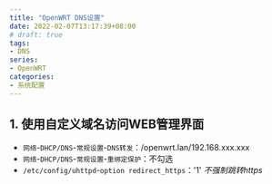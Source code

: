 ```yaml
---
title: "OpenWRT DNS设置"
date: 2022-02-07T13:17:39+08:00
# draft: true
tags: 
- DNS
series:
- OpenWRT
categories:
- 系统配置
---
```


## 1. 使用自定义域名访问WEB管理界面

- `网络`-`DHCP/DNS`-`常规设置`-`DNS转发`：/openwrt.lan/192.168.xxx.xxx
- `网络`-`DHCP/DNS`-`常规设置`-`重绑定保护`：不勾选
- `/etc/config/uhttpd`-`option redirect_https`：'1' *不强制跳转https*